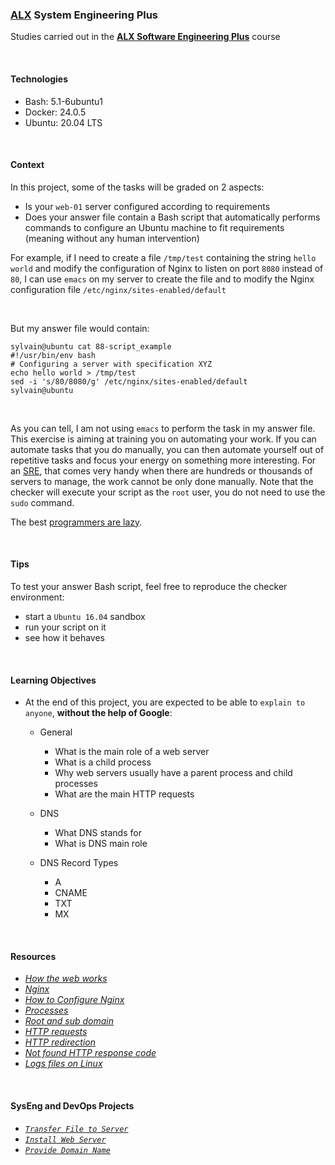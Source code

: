 ### [ALX](https://www.alxafrica.com/) System Engineering Plus

Studies carried out in the **[ALX Software Engineering Plus](https://www.alxafrica.com/software-engineering-plus/)** course

<br />

#### Technologies

* Bash:     5.1-6ubuntu1
* Docker:   24.0.5
* Ubuntu:   20.04 LTS

<br />

#### Context

In this project, some of the tasks will be graded on 2 aspects:

* Is your `web-01` server configured according to requirements
* Does your answer file contain a Bash script that automatically performs commands to configure an Ubuntu machine to fit requirements (meaning without any human intervention)

For example, if I need to create a file `/tmp/test` containing the string `hello world` and modify the configuration of Nginx to listen on port `8080` instead of `80`, I can use `emacs` on my server to create the file and to modify the Nginx configuration file `/etc/nginx/sites-enabled/default`

<br />

But my answer file would contain:

```
sylvain@ubuntu cat 88-script_example
#!/usr/bin/env bash
# Configuring a server with specification XYZ
echo hello world > /tmp/test
sed -i 's/80/8080/g' /etc/nginx/sites-enabled/default
sylvain@ubuntu
```

<br />

As you can tell, I am not using `emacs` to perform the task in my answer file. This exercise is aiming at training you on automating your work. If you can automate tasks that you do manually, you can then automate yourself out of repetitive tasks and focus your energy on something more interesting. For an [SRE](https://www.atlassian.com/incident-management/devops/sre), that comes very handy when there are hundreds or thousands of servers to manage, the work cannot be only done manually. Note that the checker will execute your script as the `root` user, you do not need to use the `sudo` command.

The best [programmers are lazy](https://www.techwell.com/techwell-insights/2013/12/why-best-programmers-are-lazy-and-act-dumb).

<br />

#### Tips

To test your answer Bash script, feel free to reproduce the checker environment:

* start a `Ubuntu 16.04` sandbox
* run your script on it
* see how it behaves

<br />

#### Learning Objectives

* At the end of this project, you are expected to be able to `explain to anyone`, **without the help of Google**:
    * General
        * What is the main role of a web server
        * What is a child process
        * Why web servers usually have a parent process and child processes
        * What are the main HTTP requests

    * DNS
        * What DNS stands for
        * What is DNS main role

    * DNS Record Types
        * A
        * CNAME
        * TXT
        * MX

<br />

#### Resources

* _[How the web works](https://developer.mozilla.org/en-US/docs/Learn/Getting_started_with_the_web/How_the_Web_works)_
* _[Nginx](https://en.wikipedia.org/wiki/Nginx)_
* _[How to Configure Nginx](https://www.digitalocean.com/community/tutorials/how-to-set-up-nginx-server-blocks-virtual-hosts-on-ubuntu-16-04)_
* _[Processes](https://www.gnu.org/software/libc/manual/html_node/Processes.html#Processes)_
* _[Root and sub domain](https://landingi.com/help/domains-vs-subdomains/)_
* _[HTTP requests](https://www.tutorialspoint.com/http/http_methods.htm)_
* _[HTTP redirection](https://moz.com/learn/seo/redirection)_
* _[Not found HTTP response code](https://en.wikipedia.org/wiki/HTTP_404)_
* _[Logs files on Linux](https://www.cyberciti.biz/faq/ubuntu-linux-gnome-system-log-viewer/)_

<br />

#### SysEng and DevOps Projects

* _[`Transfer File to Server`](0-transfer_file)_
* _[`Install Web Server`](1-install_nginx_web_server)_
* _[`Provide Domain Name`](2-setup_a_domain_name)_

<br />
